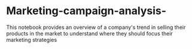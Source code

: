 # Marketing-campaign-analysis-
This notebook provides an overview of a company's trend in selling their products in the market to understand where they should focus their marketing strategies
